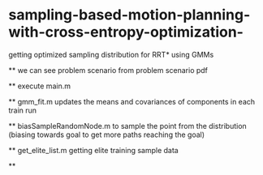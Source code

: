 # sampling-based-motion-planning-with-cross-entropy-optimization-
getting optimized sampling distribution for RRT* using GMMs

** we can see problem scenario from problem scenario pdf

** execute main.m 

**  gmm_fit.m  updates the means and covariances of components in each train run

** biasSampleRandomNode.m to sample the point from the distribution (biasing towards goal to get more paths reaching the goal)

** get_elite_list.m  getting elite training sample data

**
